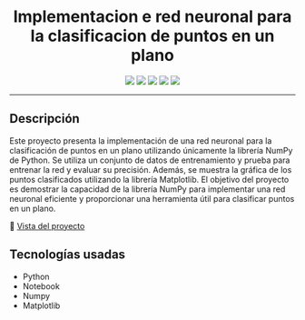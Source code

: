 <h1 align="center">Implementacion e red neuronal para la clasificacion de puntos en un plano</h1>

<p align="center">
  <img src="https://img.shields.io/github/last-commit/EddyBel/Implementacion-de-red-neuronal-para-la-clasificacion-de-puntos-en-un-plano?color=%23AED6F1&style=for-the-badge" />
  <img src="https://img.shields.io/github/license/EddyBel/Implementacion-de-red-neuronal-para-la-clasificacion-de-puntos-en-un-plano?color=%23EAECEE&style=for-the-badge" />
  <img src="https://img.shields.io/github/languages/top/EddyBel/Implementacion-de-red-neuronal-para-la-clasificacion-de-puntos-en-un-plano?color=%23F9E79F&style=for-the-badge" />
  <img src="https://img.shields.io/github/languages/count/EddyBel/Implementacion-de-red-neuronal-para-la-clasificacion-de-puntos-en-un-plano?color=%23ABEBC6&style=for-the-badge" />
  <img src="https://img.shields.io/github/languages/code-size/EddyBel/Implementacion-de-red-neuronal-para-la-clasificacion-de-puntos-en-un-plano?color=%23F1948A&style=for-the-badge" />
</p>

---

## Descripción

Este proyecto presenta la implementación de una red neuronal para la clasificación de puntos en un plano utilizando únicamente la librería NumPy de Python. Se utiliza un conjunto de datos de entrenamiento y prueba para entrenar la red y evaluar su precisión. Además, se muestra la gráfica de los puntos clasificados utilizando la librería Matplotlib. El objetivo del proyecto es demostrar la capacidad de la librería NumPy para implementar una red neuronal eficiente y proporcionar una herramienta útil para clasificar puntos en un plano.

:link: [Vista del proyecto](https://eddybel.github.io/Implementacion-de-red-neuronal-para-la-clasificacion-de-puntos-en-un-plano/)

## Tecnologías usadas

- Python
- Notebook
- Numpy
- Matplotlib
